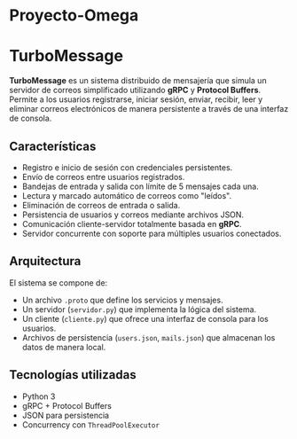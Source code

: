 # Proyecto-Omega

# TurboMessage

**TurboMessage** es un sistema distribuido de mensajería que simula un servidor de correos simplificado utilizando **gRPC** y **Protocol Buffers**. Permite a los usuarios registrarse, iniciar sesión, enviar, recibir, leer y eliminar correos electrónicos de manera persistente a través de una interfaz de consola.

## Características

- Registro e inicio de sesión con credenciales persistentes.
- Envío de correos entre usuarios registrados.
- Bandejas de entrada y salida con límite de 5 mensajes cada una.
- Lectura y marcado automático de correos como "leídos".
- Eliminación de correos de entrada o salida.
- Persistencia de usuarios y correos mediante archivos JSON.
- Comunicación cliente-servidor totalmente basada en **gRPC**.
- Servidor concurrente con soporte para múltiples usuarios conectados.

## Arquitectura

El sistema se compone de:

- Un archivo `.proto` que define los servicios y mensajes.
- Un servidor (`servidor.py`) que implementa la lógica del sistema.
- Un cliente (`cliente.py`) que ofrece una interfaz de consola para los usuarios.
- Archivos de persistencia (`users.json`, `mails.json`) que almacenan los datos de manera local.

## Tecnologías utilizadas

- Python 3
- gRPC + Protocol Buffers
- JSON para persistencia
- Concurrency con `ThreadPoolExecutor`
